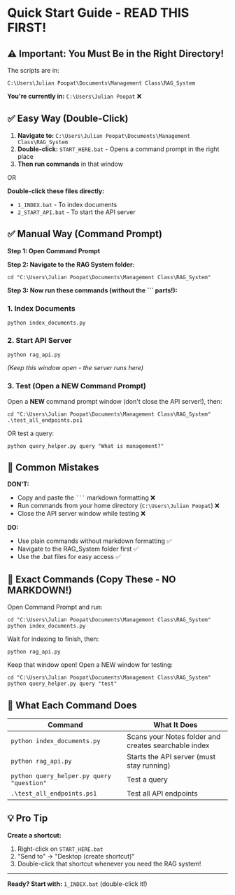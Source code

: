 # Quick Start Guide - READ THIS FIRST!

## ⚠️ Important: You Must Be in the Right Directory!

The scripts are in:
```
C:\Users\Julian Poopat\Documents\Management Class\RAG_System
```

**You're currently in:** `C:\Users\Julian Poopat` ❌

## ✅ Easy Way (Double-Click)

1. **Navigate to:** `C:\Users\Julian Poopat\Documents\Management Class\RAG_System`
2. **Double-click:** `START_HERE.bat` - Opens a command prompt in the right place
3. **Then run commands** in that window

OR

**Double-click these files directly:**
- `1_INDEX.bat` - To index documents
- `2_START_API.bat` - To start the API server

## ✅ Manual Way (Command Prompt)

**Step 1: Open Command Prompt**

**Step 2: Navigate to the RAG System folder:**
```
cd "C:\Users\Julian Poopat\Documents\Management Class\RAG_System"
```

**Step 3: Now run these commands (without the ``` parts!):**

### 1. Index Documents
```
python index_documents.py
```

### 2. Start API Server
```
python rag_api.py
```
*(Keep this window open - the server runs here)*

### 3. Test (Open a NEW Command Prompt)

Open a **NEW** command prompt window (don't close the API server!), then:

```
cd "C:\Users\Julian Poopat\Documents\Management Class\RAG_System"
.\test_all_endpoints.ps1
```

OR test a query:
```
python query_helper.py query "What is management?"
```

## 🚫 Common Mistakes

**DON'T:**
- Copy and paste the ` ``` ` markdown formatting ❌
- Run commands from your home directory (`C:\Users\Julian Poopat`) ❌
- Close the API server window while testing ❌

**DO:**
- Use plain commands without markdown formatting ✅
- Navigate to the RAG_System folder first ✅
- Use the .bat files for easy access ✅

## 📝 Exact Commands (Copy These - NO MARKDOWN!)

Open Command Prompt and run:

```
cd "C:\Users\Julian Poopat\Documents\Management Class\RAG_System"
python index_documents.py
```

Wait for indexing to finish, then:

```
python rag_api.py
```

Keep that window open! Open a NEW window for testing:

```
cd "C:\Users\Julian Poopat\Documents\Management Class\RAG_System"
python query_helper.py query "test"
```

## 🎯 What Each Command Does

| Command | What It Does |
|---------|-------------|
| `python index_documents.py` | Scans your Notes folder and creates searchable index |
| `python rag_api.py` | Starts the API server (must stay running) |
| `python query_helper.py query "question"` | Test a query |
| `.\test_all_endpoints.ps1` | Test all API endpoints |

## 💡 Pro Tip

**Create a shortcut:**
1. Right-click on `START_HERE.bat`
2. "Send to" → "Desktop (create shortcut)"
3. Double-click that shortcut whenever you need the RAG system!

---

**Ready? Start with:** `1_INDEX.bat` (double-click it!)




